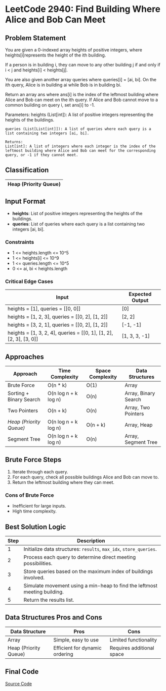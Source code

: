 # LeetCode 2940: Find Building Where Alice and Bob Can Meet
## Problem Statement
You are given a 0-indexed array heights of positive integers, where heights[i]represents the height of the ith building.

If a person is in building i, they can move to any other building j if and only if i < j and heights[i] < heights[j].

You are also given another array queries where queries[i] = [ai, bi]. On the ith query, Alice is in building ai while Bob is in building bi.

Return an array ans where ans[i] is the index of the leftmost building where Alice and Bob can meet on the ith query. If Alice and Bob cannot move to a common building on query i, set ans[i] to -1.

Parameters:
    heights (List[int]): A list of positive integers representing the heights of the buildings. 
    
    queries (List[List[int]]): A list of queries where each query is a list containing two integers [ai, bi].

    Returns:
    List[int]: A list of integers where each integer is the index of the leftmost building where Alice and Bob can meet for the corresponding query, or -1 if they cannot meet.

## Classification
| Heap (Priority Queue) |
|-----------------------|

## Input Format
- **heights**: List of positive integers representing the heights of the buildings.
- **queries**: List of queries where each query is a list containing two integers [ai, bi].

### Constraints
- 1 <= heights.length <= 10^5
- 1 <= heights[i] <= 10^9
- 1 <= queries.length <= 10^5
- 0 <= ai, bi < heights.length

### Critical Edge Cases
| Input | Expected Output |
|-------|-----------------|
| heights = [1], queries = [[0, 0]] | [0] |
| heights = [1, 2, 3], queries = [[0, 2], [1, 2]] | [2, 2] |
| heights = [3, 2, 1], queries = [[0, 2], [1, 2]] | [-1, -1] |
| heights = [1, 3, 2, 4], queries = [[0, 1], [1, 2], [2, 3], [3, 0]] | [1, 3, 3, -1] |

## Approaches
| Approach | Time Complexity | Space Complexity | Data Structures |
|----------|-----------------|------------------|-----------------|
| Brute Force | O(n * k) | O(1) | Array |
| Sorting + Binary Search | O(n log n + k log n) | O(n) | Array, Binary Search |
| Two Pointers | O(n + k) | O(n) | Array, Two Pointers |
| *Heap (Priority Queue)* | O(n log n + k log n) | O(n + k) | Array, Heap |
| Segment Tree | O(n log n + k log n) | O(n) | Array, Segment Tree |

## Brute Force Steps
1. Iterate through each query.
2. For each query, check all possible buildings Alice and Bob can move to.
3. Return the leftmost building where they can meet.

### Cons of Brute Force
- Inefficient for large inputs.
- High time complexity.

## Best Solution Logic
| Step | Description |
|------|-------------|
| 1 | Initialize data structures: `results`, `max_idx`, `store_queries`. |
| 2 | Process each query to determine direct meeting possibilities. |
| 3 | Store queries based on the maximum index of buildings involved. |
| 4 | Simulate movement using a min-heap to find the leftmost meeting building. |
| 5 | Return the results list. |

## Data Structures Pros and Cons
| Data Structure | Pros | Cons |
|----------------|------|------|
| Array | Simple, easy to use | Limited functionality |
| Heap (Priority Queue) | Efficient for dynamic ordering | Requires additional space |

## Final Code
[Source Code](./LeetCode2940-HeapAliceBob.py)
